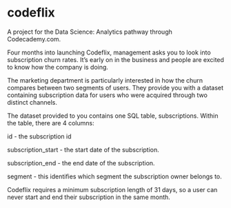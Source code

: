 # codeflix
A project for the Data Science: Analytics pathway through Codecademy.com.

Four months into launching Codeflix, management asks you to look into subscription churn rates. It’s early on in the business and people are excited to know how the company is doing.

The marketing department is particularly interested in how the churn compares between two segments of users. They provide you with a dataset containing subscription data for users who were acquired through two distinct channels.

The dataset provided to you contains one SQL table, subscriptions. Within the table, there are 4 columns:

id - the subscription id

subscription_start - the start date of the subscription.

subscription_end - the end date of the subscription.

segment - this identifies which segment the subscription owner belongs to.

Codeflix requires a minimum subscription length of 31 days, so a user can never start and end their subscription in the same month.
